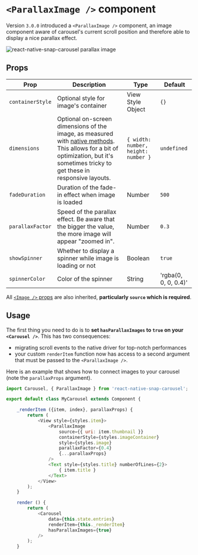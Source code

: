 # `<ParallaxImage />` component

Version `3.0.0` introduced a `<ParallaxImage />` component, an image component aware of carousel's current scroll position and therefore able to display a nice parallax effect.

![react-native-snap-carousel parallax image](http://i.imgur.com/6iIb4SR.gif)

## Props

Prop | Description | Type | Default
------ | ------ | ------ | ------
`containerStyle` | Optional style for image's container | View Style Object | `{}`
`dimensions` | Optional on-screen dimensions of the image, as measured with [native methods](https://facebook.github.io/react-native/docs/direct-manipulation.html#other-native-methods). This allows for a bit of optimization, but it's sometimes tricky to get these in responsive layouts. | `{ width: number, height: number }` | `undefined`
`fadeDuration` | Duration of the fade-in effect when image is loaded | Number | `500`
`parallaxFactor` | Speed of the parallax effect. Be aware that the bigger the value, the more image will appear "zoomed in". | Number | `0.3`
`showSpinner` | Whether to display a spinner while image is loading or not | Boolean | `true`
`spinnerColor` | Color of the spinner | String | 'rgba(0, 0, 0, 0.4)'

All [`<Image />` props](https://facebook.github.io/react-native/docs/image.html#props) are also inherited, **particularly `source` which is required**.

## Usage

The first thing you need to do is to **set `hasParallaxImages` to `true` on your `<Carousel />`**. This has two consequences:
- migrating scroll events to the native driver for top-notch performances
- your custom `renderItem` function now has access to a second argument that must be passed to the `<ParallaxImage />`.

Here is an example that shows how to connect images to your carousel (note the `parallaxProps` argument).

```javascript
import Carousel, { ParallaxImage } from 'react-native-snap-carousel';

export default class MyCarousel extends Component {

    _renderItem ({item, index}, parallaxProps) {
        return (
            <View style={styles.item}>
                <ParallaxImage
                    source={{ uri: item.thumbnail }}
                    containerStyle={styles.imageContainer}
                    style={styles.image}
                    parallaxFactor={0.4}
                    {...parallaxProps}
                />
                <Text style={styles.title} numberOfLines={2}>
                    { item.title }
                </Text>
            </View>
        );
    }

    render () {
        return (
            <Carousel
                data={this.state.entries}
                renderItem={this._renderItem}
                hasParallaxImages={true}
            />
        );
    }
```
